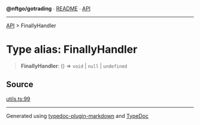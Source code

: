 **@nftgo/gotrading** ∙ [README](../README.md) ∙ [API](../exports.md)

***

[API](../exports.md) > FinallyHandler

# Type alias: FinallyHandler

> **FinallyHandler**: () => `void` \| `null` \| `undefined`

## Source

[utils.ts:99](https://github.com/NFTGo/GoTrading/blob/1fa3b8d/src/types/utils.ts#L99)

***

Generated using [typedoc-plugin-markdown](https://www.npmjs.com/package/typedoc-plugin-markdown) and [TypeDoc](https://typedoc.org/)
